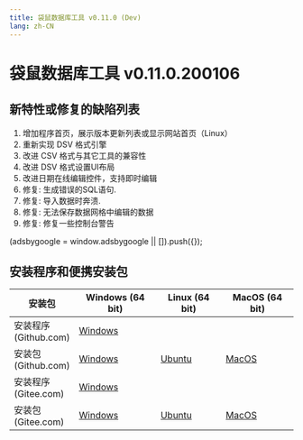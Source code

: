 ```yaml
---
title: 袋鼠数据库工具 v0.11.0 (Dev)
lang: zh-CN
---
```


# 袋鼠数据库工具 v0.11.0.200106

## 新特性或修复的缺陷列表
1. 增加程序首页，展示版本更新列表或显示网站首页（Linux）
2. 重新实现 DSV 格式引擎
3. 改进 CSV 格式与其它工具的兼容性
4. 改进 DSV 格式设置UI布局
5. 改进日期在线编辑控件，支持即时编辑
6. 修复: 生成错误的SQL语句.
7. 修复: 导入数据时奔溃.
8. 修复: 无法保存数据网格中编辑的数据
9. 修复: 修复一些控制台警告

<div>
    <script2 type="text/javascript" async="true" src="https://pagead2.googlesyndication.com/pagead/js/adsbygoogle.js" />
    <ins class="adsbygoogle"
        style="display:block; text-align:center;"
        data-ad-layout="in-article"
        data-ad-format="fluid"
        data-ad-client="ca-pub-3975819313740938"
        data-ad-slot="6760827895"></ins>
    <script2 type="text/javascript">
        (adsbygoogle = window.adsbygoogle || []).push({});
    </script2>
</div>


## 安装程序和便携安装包 <Badge text="链接已失效" type="warning"/>

| 安装包              | Windows (64 bit)  | Linux (64 bit)    | MacOS (64 bit)    |
|-------------------------------|-------------------|-------------------|-------------------|
| 安装程序<br/> (Github.com) | [Windows](https://github.com/dbkangaroo/kangaroo/releases/download/v0.11.0.200106/Kangaroo_0.11.0.200106_win64.exe) | | |
| 安装包<br/> (Github.com)  | [Windows](https://github.com/dbkangaroo/kangaroo/releases/download/v0.11.0.200106/Kangaroo_0.11.0.200106_win64.7z) | [Ubuntu](https://github.com/dbkangaroo/kangaroo/releases/download/v0.11.0.200106/Kangaroo_0.11.0.200106_ubuntu.zip) | [MacOS](https://github.com/dbkangaroo/kangaroo/releases/download/v0.11.0.200106/Kangaroo_0.11.0.200106_macos.zip) |
| 安装程序<br/> (Gitee.com) | [Windows](https://gitee.com/dbkangaroo/kangaroo/attach_files/322206/download) | | |
| 安装包<br/> (Gitee.com)  | [Windows](https://gitee.com/dbkangaroo/kangaroo/attach_files/322207/download) | [Ubuntu](https://gitee.com/dbkangaroo/kangaroo/attach_files/322000/download) | [MacOS](https://gitee.com/dbkangaroo/kangaroo/attach_files/321999/download) |